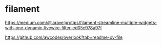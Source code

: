 # filament

<!-- Contenuto migrato da _docs/filament.txt -->

https://medium.com/@laravelprotips/filament-streamline-multiple-widgets-with-one-dynamic-livewire-filter-ed05c978a97f



https://github.com/awcodes/overlook?tab=readme-ov-file

